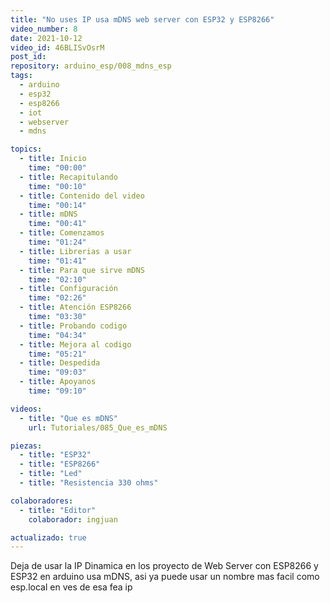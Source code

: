 ```yaml
---
title: "No uses IP usa mDNS web server con ESP32 y ESP8266"
video_number: 8
date: 2021-10-12
video_id: 46BLISvOsrM
post_id:
repository: arduino_esp/008_mdns_esp
tags:
  - arduino
  - esp32
  - esp8266
  - iot
  - webserver
  - mdns

topics:
  - title: Inicio
    time: "00:00"
  - title: Recapitulando
    time: "00:10"
  - title: Contenido del video
    time: "00:14"
  - title: mDNS
    time: "00:41"
  - title: Comenzamos
    time: "01:24"
  - title: Librerias a usar
    time: "01:41"
  - title: Para que sirve mDNS
    time: "02:10"
  - title: Configuración
    time: "02:26"
  - title: Atención ESP8266
    time: "03:30"
  - title: Probando codigo
    time: "04:34"
  - title: Mejora al codigo
    time: "05:21"
  - title: Despedida
    time: "09:03"
  - title: Apoyanos
    time: "09:10"

videos:
  - title: "Que es mDNS"
    url: Tutoriales/085_Que_es_mDNS

piezas:
  - title: "ESP32"
  - title: "ESP8266"
  - title: "Led"
  - title: "Resistencia 330 ohms"

colaboradores:
  - title: "Editor"
    colaborador: ingjuan

actualizado: true
---
```


Deja de usar la IP Dinamica en los proyecto de Web Server con ESP8266 y ESP32 en arduino usa mDNS, asi ya puede usar un nombre mas facil como esp.local en ves de esa fea ip

